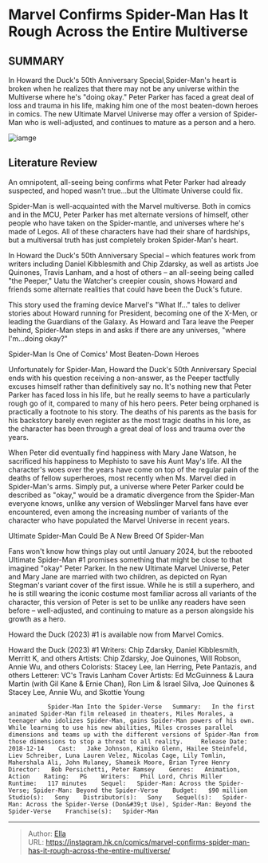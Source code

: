 # Marvel Confirms Spider-Man Has It Rough Across the Entire Multiverse


## SUMMARY 



  In Howard the Duck&#39;s 50th Anniversary Special,Spider-Man&#39;s heart is broken when he realizes that there may not be any universe within the Multiverse where he&#39;s &#34;doing okay.&#34;   Peter Parker has faced a great deal of loss and trauma in his life, making him one of the most beaten-down heroes in comics.   The new Ultimate Marvel Universe may offer a version of Spider-Man who is well-adjusted, and continues to mature as a person and a hero.  

![iamge](https://static1.srcdn.com/wordpress/wp-content/uploads/2020/02/Spider-Man-Crying-in-Movie-And-Comics.jpg)

## Literature Review

An omnipotent, all-seeing being confirms what Peter Parker had already suspected, and hoped wasn&#39;t true...but the Ultimate Universe could fix.




Spider-Man is well-acquainted with the Marvel multiverse. Both in comics and in the MCU, Peter Parker has met alternate versions of himself, other people who have taken on the Spider-mantle, and universes where he&#39;s made of Legos. All of these characters have had their share of hardships, but a multiversal truth has just completely broken Spider-Man&#39;s heart.




In Howard the Duck&#39;s 50th Anniversary Special – which features work from writers including Daniel Kibblesmith and Chip Zdarsky, as well as artists Joe Quinones, Travis Lanham, and a host of others – an all-seeing being called &#34;the Peeper,&#34; Uatu the Watcher&#39;s creepier cousin, shows Howard and friends some alternate realities that could have been the Duck&#39;s future.



          

 This story used the framing device Marvel&#39;s &#34;What If...&#34; tales to deliver stories about Howard running for President, becoming one of the X-Men, or leading the Guardians of the Galaxy. As Howard and Tara leave the Peeper behind, Spider-Man steps in and asks if there are any universes, &#34;where I&#39;m...doing okay?&#34;


 Spider-Man Is One of Comics&#39; Most Beaten-Down Heroes 
         




Unfortunately for Spider-Man, Howard the Duck&#39;s 50th Anniversary Special ends with his question receiving a non-answer, as the Peeper tactfully excuses himself rather than definitively say no. It&#39;s nothing new that Peter Parker has faced loss in his life, but he really seems to have a particularly rough go of it, compared to many of his hero peers. Peter being orphaned is practically a footnote to his story. The deaths of his parents as the basis for his backstory barely even register as the most tragic deaths in his lore, as the character has been through a great deal of loss and trauma over the years.

When Peter did eventually find happiness with Mary Jane Watson, he sacrificed his happiness to Mephisto to save his Aunt May&#39;s life. All the character&#39;s woes over the years have come on top of the regular pain of the deaths of fellow superheroes, most recently when Ms. Marvel died in Spider-Man&#39;s arms. Simply put, a universe where Peter Parker could be described as &#34;okay,&#34; would be a dramatic divergence from the Spider-Man everyone knows, unlike any version of Webslinger Marvel fans have ever encountered, even among the increasing number of variants of the character who have populated the Marvel Universe in recent years.






 Ultimate Spider-Man Could Be A New Breed Of Spider-Man 
          

Fans won&#39;t know how things play out until January 2024, but the rebooted Ultimate Spider-Man #1 promises something that might be close to that imagined &#34;okay&#34; Peter Parker. In the new Ultimate Marvel Universe, Peter and Mary Jane are married with two children, as depicted on Ryan Stegman&#39;s variant cover of the first issue. While he is still a superhero, and he is still wearing the iconic costume most familiar across all variants of the character, this version of Peter is set to be unlike any readers have seen before – well-adjusted, and continuing to mature as a person alongside his growth as a hero.

Howard the Duck (2023) #1 is available now from Marvel Comics.

 Howard the Duck (2023) #1                   Writers: Chip Zdarsky, Daniel Kibblesmith, Merritt K, and others   Artists: Chip Zdarsky, Joe Quinones, Will Robson, Annie Wu, and others   Colorists: Stacey Lee, Ian Herring, Pete Pantazis, and others   Letterer: VC&#39;s Travis Lanham   Cover Artists: Ed McGuinness &amp; Laura Martin (with Gil Kane &amp; Ernie Chan), Ron Lim &amp; Israel Silva, Joe Quinones &amp; Stacey Lee, Annie Wu, and Skottie Young      






               Spider-Man Into the Spider-Verse   Summary:   In the first animated Spider-Man film released in theaters, Miles Morales, a teenager who idolizes Spider-Man, gains Spider-Man powers of his own. While learning to use his new abilities, Miles crosses parallel dimensions and teams up with the different versions of Spider-Man from those dimensions to stop a threat to all reality.     Release Date:   2018-12-14    Cast:   Jake Johnson, Kimiko Glenn, Hailee Steinfeld, Liev Schreiber, Luna Lauren Velez, Nicolas Cage, Lily Tomlin, Mahershala Ali, John Mulaney, Shameik Moore, Brian Tyree Henry    Director:   Bob Persichetti, Peter Ramsey    Genres:   Animation, Action    Rating:   PG    Writers:   Phil Lord, Chris Miller    Runtime:   117 minutes    Sequel:   Spider-Man: Across the Spider-Verse; Spider-Man: Beyond the Spider-Verse    Budget:   $90 million    Studio(s):   Sony    Distributor(s):   Sony    Sequel(s):   Spider-Man: Across the Spider-Verse (Don&#39;t Use), Spider-Man: Beyond the Spider-Verse    Franchise(s):   Spider-Man      

---

> Author: [Ella](https://instagram.hk.cn/)  
> URL: https://instagram.hk.cn/comics/marvel-confirms-spider-man-has-it-rough-across-the-entire-multiverse/  


